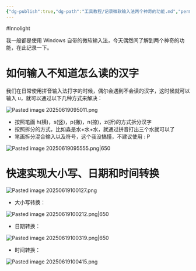 ```yaml
---
{"dg-publish":true,"dg-path":"工具教程/记录微软输入法两个神奇的功能.md","permalink":"/工具教程/记录微软输入法两个神奇的功能/","created":"2025-06-19T09:45:04.912+08:00","updated":"2025-06-19T10:04:52.663+08:00"}
---
```


#Innolight

我一般都是使用 Windows 自带的微软输入法，今天偶然间了解到两个神奇的功能，在此记录一下。

# 如何输入不知道怎么读的汉字

我们在日常使用拼音输入法打字的时候，偶尔会遇到不会读的汉字，这时候就可以输入 u，就可以通过以下几种方式来解决：

![Pasted image 20250619095011.png](/img/user/0.Asset/resource/Pasted%20image%2020250619095011.png)

- 按照笔画 h(横)，s(竖)，p(撇)，n(捺)，z(折)的方式拆分汉字
- 按照拆分的方式，比如淼是水+水+水，就通过拼音打出三个水就可以了
- 笔画拆分混合输入以及符号，这个我没搞懂，不建议使用 : P

![Pasted image 20250619095555.png|650](/img/user/0.Asset/resource/Pasted%20image%2020250619095555.png)
# 快速实现大小写、日期和时间转换

![Pasted image 20250619100127.png](/img/user/0.Asset/resource/Pasted%20image%2020250619100127.png)

- 大小写转换：

![Pasted image 20250619100212.png|650](/img/user/0.Asset/resource/Pasted%20image%2020250619100212.png)

- 日期转换：

![Pasted image 20250619100319.png|650](/img/user/0.Asset/resource/Pasted%20image%2020250619100319.png)

- 时间转换：

![Pasted image 20250619100415.png](/img/user/0.Asset/resource/Pasted%20image%2020250619100415.png)

